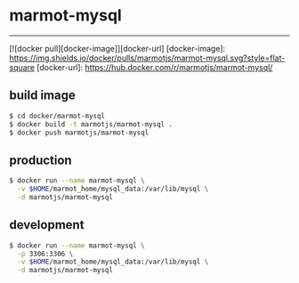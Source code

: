 # marmot-mysql

---

[![docker pull][docker-image]][docker-url]
[docker-image]: https://img.shields.io/docker/pulls/marmotjs/marmot-mysql.svg?style=flat-square
[docker-url]: https://hub.docker.com/r/marmotjs/marmot-mysql/

## build image

```bash
$ cd docker/marmot-mysql
$ docker build -t marmotjs/marmot-mysql .
$ docker push marmotjs/marmot-mysql
```

## production

```bash
$ docker run --name marmot-mysql \
  -v $HOME/marmot_home/mysql_data:/var/lib/mysql \
  -d marmotjs/marmot-mysql
```

## development

```bash
$ docker run --name marmot-mysql \
  -p 3306:3306 \
  -v $HOME/marmot_home/mysql_data:/var/lib/mysql \
  -d marmotjs/marmot-mysql
```
